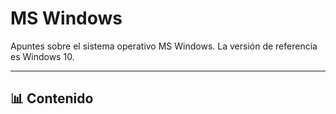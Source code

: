 # MS Windows

Apuntes sobre el sistema operativo MS Windows.
La versión de referencia es Windows 10.

---

## 📊 Contenido


